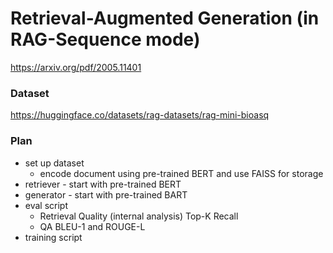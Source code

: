 # Retrieval-Augmented Generation (in RAG-Sequence mode)

https://arxiv.org/pdf/2005.11401

### Dataset
https://huggingface.co/datasets/rag-datasets/rag-mini-bioasq

### Plan
- set up dataset
  - encode document using pre-trained BERT and use FAISS for storage
- retriever - start with pre-trained BERT
- generator - start with pre-trained BART
- eval script
  - Retrieval Quality (internal analysis)	Top-K Recall
  - QA BLEU-1 and ROUGE-L
- training script
